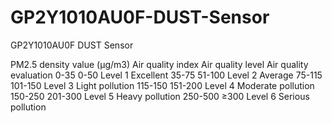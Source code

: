 # GP2Y1010AU0F-DUST-Sensor
GP2Y1010AU0F DUST Sensor


PM2.5 density value (μg/m3)	Air quality index	Air quality level	Air quality evaluation
0-35	0-50	Level 1	Excellent
35-75	51-100	Level 2	Average
75-115	101-150	Level 3	Light pollution
115-150	151-200	Level 4	Moderate pollution
150-250	201-300	Level 5	Heavy pollution
250-500	≥300	Level 6	Serious pollution


